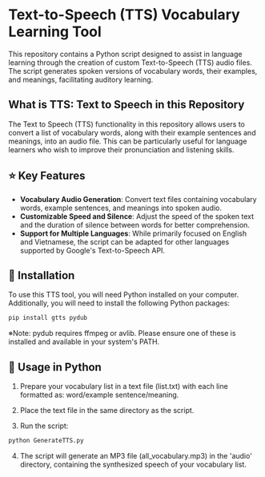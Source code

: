# Text-to-Speech (TTS) Vocabulary Learning Tool

This repository contains a Python script designed to assist in language learning through the creation of custom Text-to-Speech (TTS) audio files. The script generates spoken versions of vocabulary words, their examples, and meanings, facilitating auditory learning.

## What is TTS: Text to Speech in this Repository

The Text to Speech (TTS) functionality in this repository allows users to convert a list of vocabulary words, along with their example sentences and meanings, into an audio file. This can be particularly useful for language learners who wish to improve their pronunciation and listening skills.

## ⭐ Key Features

- **Vocabulary Audio Generation**: Convert text files containing vocabulary words, example sentences, and meanings into spoken audio.
- **Customizable Speed and Silence**: Adjust the speed of the spoken text and the duration of silence between words for better comprehension.
- **Support for Multiple Languages**: While primarily focused on English and Vietnamese, the script can be adapted for other languages supported by Google's Text-to-Speech API.

## 📀 Installation

To use this TTS tool, you will need Python installed on your computer. Additionally, you will need to install the following Python packages:

```bash
pip install gtts pydub
```

※Note: pydub requires ffmpeg or avlib. Please ensure one of these is installed and available in your system's PATH.

## 🐍 Usage in Python

1. Prepare your vocabulary list in a text file (list.txt) with each line formatted as: word/example sentence/meaning.

2. Place the text file in the same directory as the script.

3. Run the script:

```bash
python GenerateTTS.py
```

4. The script will generate an MP3 file (all_vocabulary.mp3) in the 'audio' directory, containing the synthesized speech of your vocabulary list.
